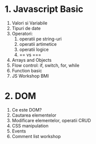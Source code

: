 # 1. Javascript Basic
1. Valori si Variabile
2. Tipuri de date
3. Operatori:
    1. operatii pe string-uri 
    2. operatii artimetice
    3. operatii logice
    4. == vs ===
4. Arrays and Objects
5. Flow control: if, switch, for, while
6. Function basic
7. JS Workshop BMI

# 2. DOM 
1. Ce este DOM?
2. Cautarea elementelor
3. Modificare elementelor, operatii CRUD
4. CSS manipulation
5. Events
6. Comment list workshop
